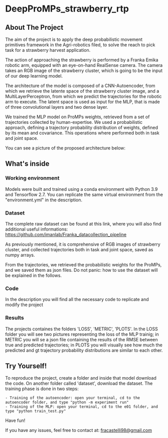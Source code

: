 # DeepProMPs_strawberry_rtp

## About The Project 

The aim of the project is to apply the deep probabilistic movement primitives framework in the Agri-robotics filed, to solve the reach to pick task for a strawberry harvest application. 

The action of approaching the strawberry is performed by a Franka Emika robotic arm, equipped with an eye-on-hand RealSense camera. The camera takes an RGB image of the strawberry cluster, which is going to be the input of our deep learning model. 

The architecture of the model is composed of a CNN-Autoencoder, from which we retrieve the latente space of the strawberry cluster image, and a MultiLayerPerceptron, from which we predict the trajectories for the robotic arm to execute. The latent space is used as input for the MLP, that is made of three convolutional layers and two dense layer. 

We trained the MLP model on ProMPs weights, retrieved from a set of trajectories collected by human-expertise. We used a probabilistic approach, defining a trajectory probability distribution of weights, defined by its mean and covariance. This operations where performed both in task and joint space.

You can see a picture of the proposed architecture below:

## What's inside 

### Working environment

Models were built and trained using a conda environment with Python 3.9 and Tensorflow 2.7. You can replicate the same virtual environment from the "environment.yml" in the description. 

### Dataset

The complete raw dataset can be found at this link, where you will also find additional useful informations: https://github.com/imanlab/Franka_datacollection_pipeline

As previously mentioned, it is comprehensive of RGB images of strawberry cluster, and collected trajectories both in task and joint space, saved as numpy arrays.

From the trajectories, we retrieved the probabilistic weights for the ProMPs, and we saved them as json files. Do not panic: how to use the dataset will be explained in the follows.

### Code 

In the description you will find all the necessary code to replicate and modify the project

### Results

The projects containes the folders 'LOSS', 'METRIC', 'PLOTS'. In the LOSS folder you will see two pictures representing the loss of the MLP trainig; in METRIC you will se a json file containing the results of the RMSE between true and predicted trajectories; in PLOTS you will visually see how much the predicted and gt trajectory probability distributions are similar to each other. 

## Try Yourself!

To reproduce the project, create a folder and inside that model download the code. On another folder called 'dataset', download the dataset.
The training phase is done in two steps:

    - Training of the autoencoder: open your terminal, cd to the autoencoder folder, and type "python -m experiment run"
    - Training of the MLP: open your terminal, cd to the e01 folder, and type "python train_test.py"
  
Have fun!

If you have any issues, feel free to contact at: fracastelli98@gmail.com 
 




